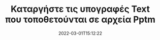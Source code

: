 ---
############################# Static ############################
layout: "auto-gen-signature"
date: 2022-03-01T15:12:22
draft: false
operation: Delete
signaturetype: Text
fileformat: Pptm
productName: .NET
lang: el
productCode: net
otherformats: pdf doc docx docm dot dotm dotx odt ott rtf xls xlsx xlsm xlsb csv ods ots xltx xltm ppt pptx pps ppsx odp otp potx potm pptm ppsm
breadcrumb: Put Text signature on Pptm for C#

############################# Head ############################
head_title: "Διαγραφή υπογραφών Text από αρχεία Pptm μέσω C#"
head_description: "Η διαγραφή συγκεκριμένων υπογραφών Text από υπογεγραμμένα έγγραφα Pptm μπορεί να πραγματοποιηθεί εύκολα με σύντομο κωδικό .NET."

############################# Header ############################
title: "Καταργήστε τις υπογραφές Text που τοποθετούνται σε αρχεία Pptm"
description: "Διαγράψτε διάφορες υπογραφές Text από έγγραφα Pptm. Η κατάργηση υπογραφών Text απαιτεί απλό κώδικα C#."
bg_image: "https://cms.admin.containerize.com/templates/aspose/App_Themes/V3/images/bg/header1.png"
bg_overlay: false
button:
    enable: true

############################# SubMenu ############################
submenu:
    enable: true

    left:
        img_alt: "GroupDocs.Signature for .NET"
        image: "https://cms.admin.containerize.com/templates/groupdocs/images/product-logos/90x90-noborder/groupdocs-signature-net.png"
        product: "GroupDocs.Signature"
        platform: ".NET"



############################# About ############################
about:
    enable: true
    title: "Λάβετε πληροφορίες σχετικά με τις λειτουργίες API του GroupDocs.Signature for .NET"
    content: |
        Το [GroupDocs.Signature for .NET](https://products.groupdocs.com/signature/net/) API παρέχει πολλούς τρόπους επεξεργασίας των εγγράφων σας χρησιμοποιώντας ηλεκτρονικές υπογραφές. Διατίθενται ψηφιακές υπογραφές όπως κείμενα, εικόνες, ψηφιακά πιστοποιητικά, γραμμικοί κώδικες, κωδικοί QR, σφραγίδες ή μεταδεδομένα. Οι πελάτες έχουν τη δυνατότητα να προσθέσουν, να διαγράψουν, να ενημερώσουν, να επαληθεύσουν ή να αναζητήσουν ψηφιακές υπογραφές σε PDF, έγγραφα MS Word, βιβλία εργασίας MS Excel, παρουσιάσεις MS PowerPoint, αρχεία Adobe Photoshop και διάφορες μορφές εικόνας. Παρέχεται ένας τεράστιος αριθμός χρήσιμων λειτουργιών και ρυθμίσεων.
    

############################# Steps ############################
steps:
    enable: true
    title_left: "Πώς να αφαιρέσετε τις υπογραφές Text από το έγγραφό σας Pptm"
    content_left: |
        Το [GroupDocs.Signature for .NET](https://products.groupdocs.com/signature/net/) παρέχει χρήσιμη δυνατότητα για τη διαγραφή εγγράφων Pptm από υπογραφές Text με μερικές γραμμές κώδικα.
        
        * Αρχικά, δημιουργήστε τη διαδρομή διέλευσης αντικειμένου υπογραφής στο έγγραφό σας ως παράμετρος κατασκευής.
        * Στη συνέχεια, δημιουργήστε ένα κατάλληλο αντικείμενο υπογραφής και ορίστε το μοναδικό του αναγνωριστικό.
        * Μετά από αυτό, καλέστε τη μέθοδο Διαγραφής μεταβιβάζοντας το αντικείμενο υπογραφής που πρέπει να διαγραφεί.
        * Τέλος, τα αποτελέσματα της λειτουργίας της διαδικασίας.

    title_right: "Απαιτήσεις συστήματος"
    content_right: |
        Το GroupDocs.Signature for .NET υποστηρίζεται σε όλες τις μεγάλες πλατφόρμες και λειτουργικά συστήματα. Πριν εκτελέσετε τον παρακάτω κώδικα, βεβαιωθείτε ότι έχετε εγκαταστήσει τις ακόλουθες προϋποθέσεις στο σύστημά σας.

        * Λειτουργικά συστήματα: Microsoft Windows, Linux, MacOS
        * Περιβάλλοντα ανάπτυξης: Microsoft Visual Studio, Xamarin, MonoDevelop
        * Frameworks: .NET Framework, .NET Standard, .NET Core, Mono
        * Κατεβάστε την πιο πρόσφατη έκδοση του GroupDocs.Signature for .NET από το [Nuget](https://www.nuget.org/packages/groupdocs.signature)
         
    code: |
        ```csharp    
                
        // Set up input Pptm file
        string filePath = "input.pptm";

        // Instantiate Signature for input file
        using (GroupDocs.Signature.Signature signature = new GroupDocs.Signature.Signature(filePath))
        {
                // Id of signature which is supposed to be deleted
                // such Id may be obtained as result of search operation
                string id = "ff988ab1-7403-4c8d-8db7-f2a56b9f8530";

                // provide signature features to delete
                // set up particular signature id
                TextSignature signatureToDelete = new TextSignature(id);

                // delete signature
                bool deleteResult = signature.Delete(signatureToDelete);

                // process deletion result
                if (deleteResult)
                {
                    Console.WriteLine("Signature was deleted successfully!");
                }
        }
        ```

############################# Demos ############################
demos:
    enable: true
    title: "Υπογραφή με Text υπογραφές Ζωντανή επίδειξη"
    content: |
       Προσθέστε διάφορες ηλεκτρονικές υπογραφές στο αρχείο Pptm αυτήν τη στιγμή, μεταβαίνοντας στον ιστότοπο [GroupDocs.Signature App](https://products.groupdocs.app/signature/family).          

############################# More Formats ############################
more_formats:
    enable: true
    title: "Διαγράψτε τις υπογραφές σας Text με το C#"
    content: |
        "Διαγραφή ηλεκτρονικών υπογραφών που προστέθηκαν σε διάφορες μορφές εγγράφων. Αφαιρέστε τις υπογραφές γρήγορα χωρίς επιπλέον κωδικό."
    format: 
       
       
back_to_top:
    enable: true
---